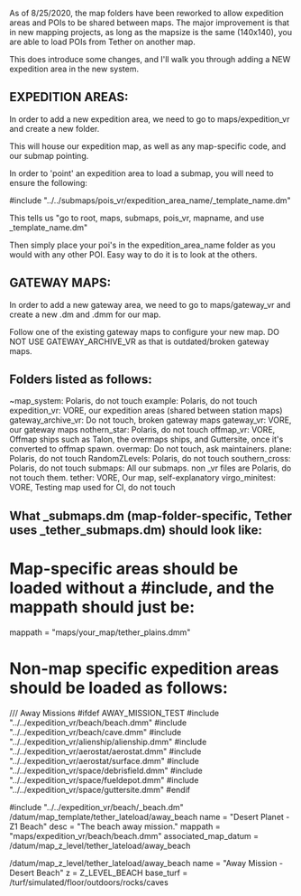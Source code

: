 As of 8/25/2020, the map folders have been reworked to allow expedition areas and POIs to be shared between maps. The major improvement is that in new mapping projects, as long as the mapsize is the same (140x140), you are able to load POIs from Tether on another map.

This does introduce some changes, and I'll walk you through adding a NEW expedition area in the new system.

## EXPEDITION AREAS:

In order to add a new expedition area, we need to go to maps/expedition_vr and create a new folder.

This will house our expedition map, as well as any map-specific code, and our submap pointing.

In order to 'point' an expedition area to load a submap, you will need to ensure the following:

#include "../../submaps/pois_vr/expedition_area_name/\_template_name.dm"

This tells us "go to root, maps, submaps, pois_vr, mapname, and use \_template_name.dm"

Then simply place your poi's in the expedition_area_name folder as you would with any other POI. Easy way to do it is to look at the others.

## GATEWAY MAPS:

In order to add a new gateway area, we need to go to maps/gateway_vr and create a new .dm and .dmm for our map.

Follow one of the existing gateway maps to configure your new map. DO NOT USE GATEWAY_ARCHIVE_VR as that is outdated/broken gateway maps.

## Folders listed as follows:

~map_system: Polaris, do not touch
example: Polaris, do not touch
expedition_vr: VORE, our expedition areas (shared between station maps)
gateway_archive_vr: Do not touch, broken gateway maps
gateway_vr: VORE, our gateway maps
nothern_star: Polaris, do not touch
offmap_vr: VORE, Offmap ships such as Talon, the overmaps ships, and Guttersite, once it's converted to offmap spawn.
overmap: Do not touch, ask maintainers.
plane: Polaris, do not touch
RandomZLevels: Polaris, do not touch
southern_cross: Polaris, do not touch
submaps: All our submaps. non \_vr files are Polaris, do not touch them.
tether: VORE, Our map, self-explanatory
virgo_minitest: VORE, Testing map used for CI, do not touch

## What \_submaps.dm (map-folder-specific, Tether uses \_tether_submaps.dm) should look like:

# Map-specific areas should be loaded without a #include, and the mappath should just be:

mappath = "maps/your_map/tether_plains.dmm"

# Non-map specific expedition areas should be loaded as follows:

/// Away Missions
#ifdef AWAY_MISSION_TEST
#include "../../expedition_vr/beach/beach.dmm"
#include "../../expedition_vr/beach/cave.dmm"
#include "../../expedition_vr/alienship/alienship.dmm"
#include "../../expedition_vr/aerostat/aerostat.dmm"
#include "../../expedition_vr/aerostat/surface.dmm"
#include "../../expedition_vr/space/debrisfield.dmm"
#include "../../expedition_vr/space/fueldepot.dmm"
#include "../../expedition_vr/space/guttersite.dmm"
#endif

#include "../../expedition_vr/beach/\_beach.dm"
/datum/map_template/tether_lateload/away_beach
name = "Desert Planet - Z1 Beach"
desc = "The beach away mission."
mappath = "maps/expedition_vr/beach/beach.dmm"
associated_map_datum = /datum/map_z_level/tether_lateload/away_beach

/datum/map_z_level/tether_lateload/away_beach
name = "Away Mission - Desert Beach"
z = Z_LEVEL_BEACH
base_turf = /turf/simulated/floor/outdoors/rocks/caves
